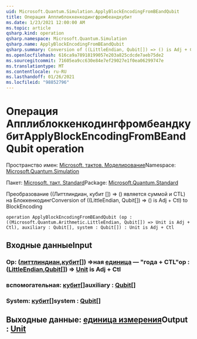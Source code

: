 ```yaml
---
uid: Microsoft.Quantum.Simulation.ApplyBlockEncodingFromBEandQubit
title: Операция Апплиблоккенкодингфромбеандкубит
ms.date: 1/23/2021 12:00:00 AM
ms.topic: article
qsharp.kind: operation
qsharp.namespace: Microsoft.Quantum.Simulation
qsharp.name: ApplyBlockEncodingFromBEandQubit
qsharp.summary: Conversion of ((LittleEndian, Qubit[]) => () is Adj + Ctl) to BlockEncoding
ms.openlocfilehash: 616ca9a78918199057e203a825cdcde7aeb75de2
ms.sourcegitcommit: 71605ea9cc630e84e7ef29027e1f0ea06299747e
ms.translationtype: MT
ms.contentlocale: ru-RU
ms.lasthandoff: 01/26/2021
ms.locfileid: "98852796"
---
```

# <a name="applyblockencodingfrombeandqubit-operation"></a><span data-ttu-id="6fbcb-102">Операция Апплиблоккенкодингфромбеандкубит</span><span class="sxs-lookup"><span data-stu-id="6fbcb-102">ApplyBlockEncodingFromBEandQubit operation</span></span>

<span data-ttu-id="6fbcb-103">Пространство имен: [Microsoft. тактов. Моделирование](xref:Microsoft.Quantum.Simulation)</span><span class="sxs-lookup"><span data-stu-id="6fbcb-103">Namespace: [Microsoft.Quantum.Simulation](xref:Microsoft.Quantum.Simulation)</span></span>

<span data-ttu-id="6fbcb-104">Пакет: [Microsoft. такт. Standard](https://nuget.org/packages/Microsoft.Quantum.Standard)</span><span class="sxs-lookup"><span data-stu-id="6fbcb-104">Package: [Microsoft.Quantum.Standard](https://nuget.org/packages/Microsoft.Quantum.Standard)</span></span>


<span data-ttu-id="6fbcb-105">Преобразование ((Литтлиндиан, кубит []) => () является суммой и CTL) на Блоккенкодинг</span><span class="sxs-lookup"><span data-stu-id="6fbcb-105">Conversion of ((LittleEndian, Qubit[]) => () is Adj + Ctl) to BlockEncoding</span></span>

```qsharp
operation ApplyBlockEncodingFromBEandQubit (op : ((Microsoft.Quantum.Arithmetic.LittleEndian, Qubit[]) => Unit is Adj + Ctl), auxiliary : Qubit[], system : Qubit[]) : Unit is Adj + Ctl
```


## <a name="input"></a><span data-ttu-id="6fbcb-106">Входные данные</span><span class="sxs-lookup"><span data-stu-id="6fbcb-106">Input</span></span>

### <a name="op--littleendianqubit--unit--is-adj--ctl"></a><span data-ttu-id="6fbcb-107">Op: ([литтлиндиан](xref:Microsoft.Quantum.Arithmetic.LittleEndian),[кубит](xref:microsoft.quantum.lang-ref.qubit)[]) =>ная [единица](xref:microsoft.quantum.lang-ref.unit)  — "года + CTL"</span><span class="sxs-lookup"><span data-stu-id="6fbcb-107">op : ([LittleEndian](xref:Microsoft.Quantum.Arithmetic.LittleEndian),[Qubit](xref:microsoft.quantum.lang-ref.qubit)[]) => [Unit](xref:microsoft.quantum.lang-ref.unit)  is Adj + Ctl</span></span>




### <a name="auxiliary--qubit"></a><span data-ttu-id="6fbcb-108">вспомогательная: [кубит](xref:microsoft.quantum.lang-ref.qubit)[]</span><span class="sxs-lookup"><span data-stu-id="6fbcb-108">auxiliary : [Qubit](xref:microsoft.quantum.lang-ref.qubit)[]</span></span>




### <a name="system--qubit"></a><span data-ttu-id="6fbcb-109">System: [кубит](xref:microsoft.quantum.lang-ref.qubit)[]</span><span class="sxs-lookup"><span data-stu-id="6fbcb-109">system : [Qubit](xref:microsoft.quantum.lang-ref.qubit)[]</span></span>





## <a name="output--unit"></a><span data-ttu-id="6fbcb-110">Выходные данные: [единица измерения](xref:microsoft.quantum.lang-ref.unit)</span><span class="sxs-lookup"><span data-stu-id="6fbcb-110">Output : [Unit](xref:microsoft.quantum.lang-ref.unit)</span></span>

